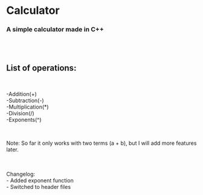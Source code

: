 # Calculator
<h3>A simple calculator made in C++</h3><br><br>
<h2>List of operations:</h2><br>
<p>-Addition(+)<br>-Subtraction(-)<br>-Multiplication(*)<br>-Division(/)<br>-Exponents(^)</p><br>
<p>Note: So far it only works with two terms (a + b), but I will add more features later.</p><br><br>
Changelog:<br>
- Added exponent function<br>
- Switched to header files
